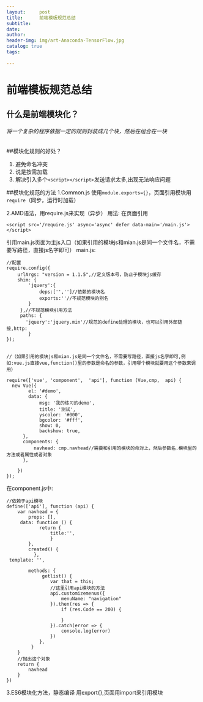 ```yaml
---
layout:     post
title:      前端模板规范总结
subtitle:   
date:       
author:   
header-img: img/art-Anaconda-TensorFlow.jpg
catalog: true
tags:
   
---
```


# 前端模板规范总结
## 什么是前端模块化？
###### 将一个复杂的程序依据一定的规则封装成几个块，然后在组合在一块

##模块化规则的好处？
1. 避免命名冲突
2. 说是按需加载
3. 解决引入多个`<script></script>`发送请求太多,出现无法响应问题

##模块化规范的方法
1.Common.js 
使用`module.exports={}`，页面引用模块用`require`（同步，运行时加载）

2.AMD语法，用require.js来实现（异步）
用法:
在页面引用
```
<script src='/require.js' async='async' defer data-main='/main.js'>
</script>
```
引用main.js页面为主js入口（如果引用的模块js和mian.js是同一个文件名，不需要写路径，直接js名字即可）
main.js:
```
//配置
require.config({
    urlArgs: "version = 1.1.5",//定义版本号，防止子模块js缓存
    shim: {
        'jquery':{
            deps:['','']//依赖的模块名
            exports:''//不规范模块的别名
        }
     },//不规范模块引用方法
     paths: {
       'jquery':'jquery.min'//规范的define处理的模块，也可以引用外部链接,http:
        }
});


//（如果引用的模块js和mian.js是同一个文件名，不需要写路径，直接js名字即可,例如:vue.js直接vue,function()里的参数是命名的参数，引用哪个模块就要用这个参数来调用）

require(['vue', 'component',  'api'], function (Vue,cmp,  api) {
  new Vue({
        el: '#demo',
        data: {
            msg: '我的练习的demo',
            title: '测试',
            yscolor: '#000',
            bgcolor: '#fff',
            show: 0,
            backshow: true,
      },
      components: {
          navhead: cmp.navhead//需要和引用的模块的命对上，然后参数名.模块里的方法或者属性或者对象
      },

    })
});

```
在component.js中:
```
//依赖于api模块
define(['api'], function (api) {
    var navhead = {
        props: [],
     data: function () {
            return {
                title:'',
                }
        },
        created() {
          },
 template: '',

        methods: {
             getlist() {
                var that = this;
                //这里引用api模块的方法
                api.customizemenus({
                    menuName: "navigation"
                }).then(res => {
                    if (res.Code == 200) {
                       
                    }
                }).catch(error => {
                    console.log(error)
                })
            },
         }
    }
    //抛出这个对象
    return {
        navhead
    }
}) 

```
3.ES6模块化方法，静态编译
用export{},页面用import来引用模块




